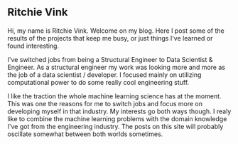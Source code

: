 
# <small> Ritchie Vink </small>


<p>Hi, my name is Ritchie Vink. Welcome on my blog. Here I post some of the results of the projects that keep me busy, or just things I've learned or found interesting. </p>

<p>I've switched jobs from being a Structural Engineer to Data Scientist
& Engineer. As a structural engineer my work was looking more and more
as the job of a data scientist / developer. I focused mainly on utilizing computational power to do some really cool engineering stuff.</p>

<p>I like the traction the whole machine learning science has at the moment. This was one the reasons for me to switch jobs and focus more on developing myself in that industry. My interests go both ways though. I realy like to combine the machine learning problems with the domain knowledge I've got from the engineering industry. The posts on this site will probably oscillate somewhat between both worlds sometimes.
</p>


